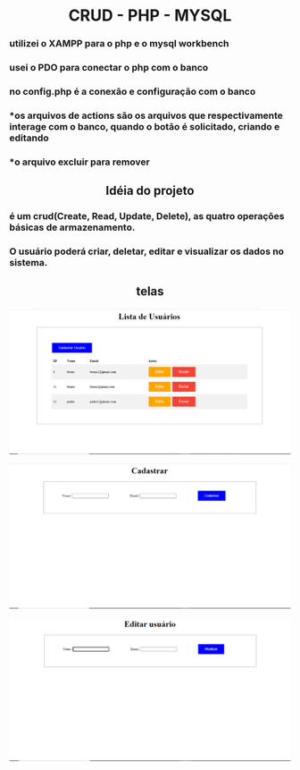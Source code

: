 
<h1 align="center">CRUD - PHP - MYSQL </h1>

### utilizei o XAMPP para o php e o mysql workbench
### usei o PDO para conectar o php com o banco             
### no config.php é a conexão e configuração com o banco
### *os arquivos de actions são os arquivos que respectivamente interage com o banco, quando o botão é solicitado, criando e editando
### *o arquivo excluir para remover 

<h2 align="center">Idéia do projeto </h2>

### é um crud(Create, Read, Update, Delete), as quatro operações básicas de armazenamento.
### O usuário poderá criar, deletar, editar e visualizar os dados no sistema.


<h2 align="center">telas </h2>


![telaprincipal](https://github.com/brendowcaval/CRUD-PHP/blob/main/assets/telaprincipal.png)




![telacadastro](https://github.com/brendowcaval/CRUD-PHP/blob/main/assets/cadastrar.png)



![telaeditar](https://github.com/brendowcaval/CRUD-PHP/blob/main/assets/editar.png)


